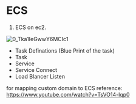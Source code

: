 # ECS
1. ECS on ec2.

![0_Tka1IeGwwY6MCIc1](https://github.com/user-attachments/assets/3142ed98-4057-4e55-b433-5d111c043f8a)


- Task Definations (Blue Print of the task)
- Task
- Service
- Service Connect
- Load Blancer Listen

for mapping custom domain to ECS
reference: https://www.youtube.com/watch?v=TsVO14-lqp0
